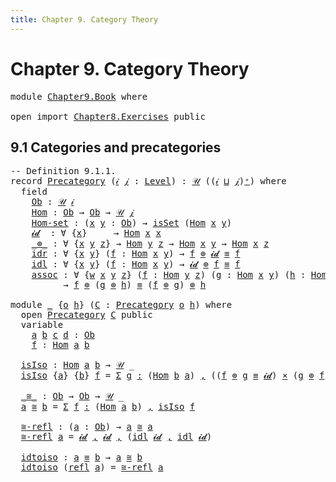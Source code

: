 ```yaml
---
title: Chapter 9. Category Theory
---
```


# Chapter 9. Category Theory

<pre class="Agda"><a id="78" class="Keyword">module</a> <a id="85" href="Chapter9.Book.html" class="Module">Chapter9.Book</a> <a id="99" class="Keyword">where</a>

<a id="106" class="Keyword">open</a> <a id="111" class="Keyword">import</a> <a id="118" href="Chapter8.Exercises.html" class="Module">Chapter8.Exercises</a> <a id="137" class="Keyword">public</a>
</pre>
## 9.1 Categories and precategories

<pre class="Agda"><a id="194" class="Comment">-- Definition 9.1.1.</a>
<a id="215" class="Keyword">record</a> <a id="Precategory"></a><a id="222" href="Chapter9.Book.html#222" class="Record">Precategory</a> <a id="234" class="Symbol">(</a><a id="235" href="Chapter9.Book.html#235" class="Bound">𝒾</a> <a id="237" href="Chapter9.Book.html#237" class="Bound">𝒿</a> <a id="239" class="Symbol">:</a> <a id="241" href="Agda.Primitive.html#597" class="Postulate">Level</a><a id="246" class="Symbol">)</a> <a id="248" class="Symbol">:</a> <a id="250" href="Chapter1.Book.html#343" class="Function">𝒰</a> <a id="252" class="Symbol">((</a><a id="254" href="Chapter9.Book.html#235" class="Bound">𝒾</a> <a id="256" href="Agda.Primitive.html#810" class="Primitive Operator">⊔</a> <a id="258" href="Chapter9.Book.html#237" class="Bound">𝒿</a><a id="259" class="Symbol">)</a><a id="260" href="Agda.Primitive.html#780" class="Primitive Operator">⁺</a><a id="261" class="Symbol">)</a> <a id="263" class="Keyword">where</a>
  <a id="271" class="Keyword">field</a>
    <a id="Precategory.Ob"></a><a id="281" href="Chapter9.Book.html#281" class="Field">Ob</a> <a id="284" class="Symbol">:</a> <a id="286" href="Chapter1.Book.html#343" class="Function">𝒰</a> <a id="288" href="Chapter9.Book.html#235" class="Bound">𝒾</a>
    <a id="Precategory.Hom"></a><a id="294" href="Chapter9.Book.html#294" class="Field">Hom</a> <a id="298" class="Symbol">:</a> <a id="300" href="Chapter9.Book.html#281" class="Field">Ob</a> <a id="303" class="Symbol">→</a> <a id="305" href="Chapter9.Book.html#281" class="Field">Ob</a> <a id="308" class="Symbol">→</a> <a id="310" href="Chapter1.Book.html#343" class="Function">𝒰</a> <a id="312" href="Chapter9.Book.html#237" class="Bound">𝒿</a>
    <a id="Precategory.Hom-set"></a><a id="318" href="Chapter9.Book.html#318" class="Field">Hom-set</a> <a id="326" class="Symbol">:</a> <a id="328" class="Symbol">(</a><a id="329" href="Chapter9.Book.html#329" class="Bound">x</a> <a id="331" href="Chapter9.Book.html#331" class="Bound">y</a> <a id="333" class="Symbol">:</a> <a id="335" href="Chapter9.Book.html#281" class="Field">Ob</a><a id="337" class="Symbol">)</a> <a id="339" class="Symbol">→</a> <a id="341" href="Chapter3.Book.html#214" class="Function">isSet</a> <a id="347" class="Symbol">(</a><a id="348" href="Chapter9.Book.html#294" class="Field">Hom</a> <a id="352" href="Chapter9.Book.html#329" class="Bound">x</a> <a id="354" href="Chapter9.Book.html#331" class="Bound">y</a><a id="355" class="Symbol">)</a>
    <a id="Precategory.𝓲𝓭"></a><a id="361" href="Chapter9.Book.html#361" class="Field">𝓲𝓭</a>  <a id="365" class="Symbol">:</a> <a id="367" class="Symbol">∀</a> <a id="369" class="Symbol">{</a><a id="370" href="Chapter9.Book.html#370" class="Bound">x</a><a id="371" class="Symbol">}</a>     <a id="377" class="Symbol">→</a> <a id="379" href="Chapter9.Book.html#294" class="Field">Hom</a> <a id="383" href="Chapter9.Book.html#370" class="Bound">x</a> <a id="385" href="Chapter9.Book.html#370" class="Bound">x</a>
    <a id="Precategory._⊚_"></a><a id="391" href="Chapter9.Book.html#391" class="Field Operator">_⊚_</a> <a id="395" class="Symbol">:</a> <a id="397" class="Symbol">∀</a> <a id="399" class="Symbol">{</a><a id="400" href="Chapter9.Book.html#400" class="Bound">x</a> <a id="402" href="Chapter9.Book.html#402" class="Bound">y</a> <a id="404" href="Chapter9.Book.html#404" class="Bound">z</a><a id="405" class="Symbol">}</a> <a id="407" class="Symbol">→</a> <a id="409" href="Chapter9.Book.html#294" class="Field">Hom</a> <a id="413" href="Chapter9.Book.html#402" class="Bound">y</a> <a id="415" href="Chapter9.Book.html#404" class="Bound">z</a> <a id="417" class="Symbol">→</a> <a id="419" href="Chapter9.Book.html#294" class="Field">Hom</a> <a id="423" href="Chapter9.Book.html#400" class="Bound">x</a> <a id="425" href="Chapter9.Book.html#402" class="Bound">y</a> <a id="427" class="Symbol">→</a> <a id="429" href="Chapter9.Book.html#294" class="Field">Hom</a> <a id="433" href="Chapter9.Book.html#400" class="Bound">x</a> <a id="435" href="Chapter9.Book.html#404" class="Bound">z</a>
    <a id="Precategory.idr"></a><a id="441" href="Chapter9.Book.html#441" class="Field">idr</a> <a id="445" class="Symbol">:</a> <a id="447" class="Symbol">∀</a> <a id="449" class="Symbol">{</a><a id="450" href="Chapter9.Book.html#450" class="Bound">x</a> <a id="452" href="Chapter9.Book.html#452" class="Bound">y</a><a id="453" class="Symbol">}</a> <a id="455" class="Symbol">(</a><a id="456" href="Chapter9.Book.html#456" class="Bound">f</a> <a id="458" class="Symbol">:</a> <a id="460" href="Chapter9.Book.html#294" class="Field">Hom</a> <a id="464" href="Chapter9.Book.html#450" class="Bound">x</a> <a id="466" href="Chapter9.Book.html#452" class="Bound">y</a><a id="467" class="Symbol">)</a> <a id="469" class="Symbol">→</a> <a id="471" href="Chapter9.Book.html#456" class="Bound">f</a> <a id="473" href="Chapter9.Book.html#391" class="Field Operator">⊚</a> <a id="475" href="Chapter9.Book.html#361" class="Field">𝓲𝓭</a> <a id="478" href="Chapter1.Book.html#3971" class="Function Operator">≡</a> <a id="480" href="Chapter9.Book.html#456" class="Bound">f</a>
    <a id="Precategory.idl"></a><a id="486" href="Chapter9.Book.html#486" class="Field">idl</a> <a id="490" class="Symbol">:</a> <a id="492" class="Symbol">∀</a> <a id="494" class="Symbol">{</a><a id="495" href="Chapter9.Book.html#495" class="Bound">x</a> <a id="497" href="Chapter9.Book.html#497" class="Bound">y</a><a id="498" class="Symbol">}</a> <a id="500" class="Symbol">(</a><a id="501" href="Chapter9.Book.html#501" class="Bound">f</a> <a id="503" class="Symbol">:</a> <a id="505" href="Chapter9.Book.html#294" class="Field">Hom</a> <a id="509" href="Chapter9.Book.html#495" class="Bound">x</a> <a id="511" href="Chapter9.Book.html#497" class="Bound">y</a><a id="512" class="Symbol">)</a> <a id="514" class="Symbol">→</a> <a id="516" href="Chapter9.Book.html#361" class="Field">𝓲𝓭</a> <a id="519" href="Chapter9.Book.html#391" class="Field Operator">⊚</a> <a id="521" href="Chapter9.Book.html#501" class="Bound">f</a> <a id="523" href="Chapter1.Book.html#3971" class="Function Operator">≡</a> <a id="525" href="Chapter9.Book.html#501" class="Bound">f</a>
    <a id="Precategory.assoc"></a><a id="531" href="Chapter9.Book.html#531" class="Field">assoc</a> <a id="537" class="Symbol">:</a> <a id="539" class="Symbol">∀</a> <a id="541" class="Symbol">{</a><a id="542" href="Chapter9.Book.html#542" class="Bound">w</a> <a id="544" href="Chapter9.Book.html#544" class="Bound">x</a> <a id="546" href="Chapter9.Book.html#546" class="Bound">y</a> <a id="548" href="Chapter9.Book.html#548" class="Bound">z</a><a id="549" class="Symbol">}</a> <a id="551" class="Symbol">(</a><a id="552" href="Chapter9.Book.html#552" class="Bound">f</a> <a id="554" class="Symbol">:</a> <a id="556" href="Chapter9.Book.html#294" class="Field">Hom</a> <a id="560" href="Chapter9.Book.html#546" class="Bound">y</a> <a id="562" href="Chapter9.Book.html#548" class="Bound">z</a><a id="563" class="Symbol">)</a> <a id="565" class="Symbol">(</a><a id="566" href="Chapter9.Book.html#566" class="Bound">g</a> <a id="568" class="Symbol">:</a> <a id="570" href="Chapter9.Book.html#294" class="Field">Hom</a> <a id="574" href="Chapter9.Book.html#544" class="Bound">x</a> <a id="576" href="Chapter9.Book.html#546" class="Bound">y</a><a id="577" class="Symbol">)</a> <a id="579" class="Symbol">(</a><a id="580" href="Chapter9.Book.html#580" class="Bound">h</a> <a id="582" class="Symbol">:</a> <a id="584" href="Chapter9.Book.html#294" class="Field">Hom</a> <a id="588" href="Chapter9.Book.html#542" class="Bound">w</a> <a id="590" href="Chapter9.Book.html#544" class="Bound">x</a><a id="591" class="Symbol">)</a>
          <a id="603" class="Symbol">→</a> <a id="605" href="Chapter9.Book.html#552" class="Bound">f</a> <a id="607" href="Chapter9.Book.html#391" class="Field Operator">⊚</a> <a id="609" class="Symbol">(</a><a id="610" href="Chapter9.Book.html#566" class="Bound">g</a> <a id="612" href="Chapter9.Book.html#391" class="Field Operator">⊚</a> <a id="614" href="Chapter9.Book.html#580" class="Bound">h</a><a id="615" class="Symbol">)</a> <a id="617" href="Chapter1.Book.html#3971" class="Function Operator">≡</a> <a id="619" class="Symbol">(</a><a id="620" href="Chapter9.Book.html#552" class="Bound">f</a> <a id="622" href="Chapter9.Book.html#391" class="Field Operator">⊚</a> <a id="624" href="Chapter9.Book.html#566" class="Bound">g</a><a id="625" class="Symbol">)</a> <a id="627" href="Chapter9.Book.html#391" class="Field Operator">⊚</a> <a id="629" href="Chapter9.Book.html#580" class="Bound">h</a>

<a id="632" class="Keyword">module</a> <a id="639" href="Chapter9.Book.html#639" class="Module">_</a> <a id="641" class="Symbol">{</a><a id="642" href="Chapter9.Book.html#642" class="Bound">o</a> <a id="644" href="Chapter9.Book.html#644" class="Bound">h</a><a id="645" class="Symbol">}</a> <a id="647" class="Symbol">(</a><a id="648" href="Chapter9.Book.html#648" class="Bound">C</a> <a id="650" class="Symbol">:</a> <a id="652" href="Chapter9.Book.html#222" class="Record">Precategory</a> <a id="664" href="Chapter9.Book.html#642" class="Bound">o</a> <a id="666" href="Chapter9.Book.html#644" class="Bound">h</a><a id="667" class="Symbol">)</a> <a id="669" class="Keyword">where</a>
  <a id="677" class="Keyword">open</a> <a id="682" href="Chapter9.Book.html#222" class="Module">Precategory</a> <a id="694" href="Chapter9.Book.html#648" class="Bound">C</a> <a id="696" class="Keyword">public</a>
  <a id="705" class="Keyword">variable</a>
    <a id="718" href="Chapter9.Book.html#718" class="Generalizable">a</a> <a id="720" href="Chapter9.Book.html#720" class="Generalizable">b</a> <a id="722" href="Chapter9.Book.html#722" class="Generalizable">c</a> <a id="724" href="Chapter9.Book.html#724" class="Generalizable">d</a> <a id="726" class="Symbol">:</a> <a id="728" href="Chapter9.Book.html#281" class="Field">Ob</a>
    <a id="735" href="Chapter9.Book.html#735" class="Generalizable">f</a> <a id="737" class="Symbol">:</a> <a id="739" href="Chapter9.Book.html#294" class="Field">Hom</a> <a id="743" href="Chapter9.Book.html#718" class="Generalizable">a</a> <a id="745" href="Chapter9.Book.html#720" class="Generalizable">b</a>

  <a id="750" href="Chapter9.Book.html#750" class="Function">isIso</a> <a id="756" class="Symbol">:</a> <a id="758" href="Chapter9.Book.html#294" class="Field">Hom</a> <a id="762" href="Chapter9.Book.html#718" class="Generalizable">a</a> <a id="764" href="Chapter9.Book.html#720" class="Generalizable">b</a> <a id="766" class="Symbol">→</a> <a id="768" href="Chapter1.Book.html#343" class="Function">𝒰</a> <a id="770" class="Symbol">_</a>
  <a id="774" href="Chapter9.Book.html#750" class="Function">isIso</a> <a id="780" class="Symbol">{</a><a id="781" href="Chapter9.Book.html#781" class="Bound">a</a><a id="782" class="Symbol">}</a> <a id="784" class="Symbol">{</a><a id="785" href="Chapter9.Book.html#785" class="Bound">b</a><a id="786" class="Symbol">}</a> <a id="788" href="Chapter9.Book.html#788" class="Bound">f</a> <a id="790" class="Symbol">=</a> <a id="792" href="Chapter1.Book.html#1548" class="Function">Σ</a> <a id="794" href="Chapter9.Book.html#794" class="Bound">g</a> <a id="796" href="Chapter1.Book.html#1548" class="Function">꞉</a> <a id="798" class="Symbol">(</a><a id="799" href="Chapter9.Book.html#294" class="Field">Hom</a> <a id="803" href="Chapter9.Book.html#785" class="Bound">b</a> <a id="805" href="Chapter9.Book.html#781" class="Bound">a</a><a id="806" class="Symbol">)</a> <a id="808" href="Chapter1.Book.html#1548" class="Function">,</a> <a id="810" class="Symbol">((</a><a id="812" href="Chapter9.Book.html#788" class="Bound">f</a> <a id="814" href="Chapter9.Book.html#391" class="Field Operator">⊚</a> <a id="816" href="Chapter9.Book.html#794" class="Bound">g</a> <a id="818" href="Chapter1.Book.html#3971" class="Function Operator">≡</a> <a id="820" href="Chapter9.Book.html#361" class="Field">𝓲𝓭</a><a id="822" class="Symbol">)</a> <a id="824" href="Chapter1.Book.html#1653" class="Function Operator">×</a> <a id="826" class="Symbol">(</a><a id="827" href="Chapter9.Book.html#794" class="Bound">g</a> <a id="829" href="Chapter9.Book.html#391" class="Field Operator">⊚</a> <a id="831" href="Chapter9.Book.html#788" class="Bound">f</a> <a id="833" href="Chapter1.Book.html#3971" class="Function Operator">≡</a> <a id="835" href="Chapter9.Book.html#361" class="Field">𝓲𝓭</a><a id="837" class="Symbol">))</a>

  <a id="843" href="Chapter9.Book.html#843" class="Function Operator">_≅_</a> <a id="847" class="Symbol">:</a> <a id="849" href="Chapter9.Book.html#281" class="Field">Ob</a> <a id="852" class="Symbol">→</a> <a id="854" href="Chapter9.Book.html#281" class="Field">Ob</a> <a id="857" class="Symbol">→</a> <a id="859" href="Chapter1.Book.html#343" class="Function">𝒰</a> <a id="861" class="Symbol">_</a>
  <a id="865" href="Chapter9.Book.html#865" class="Bound">a</a> <a id="867" href="Chapter9.Book.html#843" class="Function Operator">≅</a> <a id="869" href="Chapter9.Book.html#869" class="Bound">b</a> <a id="871" class="Symbol">=</a> <a id="873" href="Chapter1.Book.html#1548" class="Function">Σ</a> <a id="875" href="Chapter9.Book.html#875" class="Bound">f</a> <a id="877" href="Chapter1.Book.html#1548" class="Function">꞉</a> <a id="879" class="Symbol">(</a><a id="880" href="Chapter9.Book.html#294" class="Field">Hom</a> <a id="884" href="Chapter9.Book.html#865" class="Bound">a</a> <a id="886" href="Chapter9.Book.html#869" class="Bound">b</a><a id="887" class="Symbol">)</a> <a id="889" href="Chapter1.Book.html#1548" class="Function">,</a> <a id="891" href="Chapter9.Book.html#750" class="Function">isIso</a> <a id="897" href="Chapter9.Book.html#875" class="Bound">f</a>

  <a id="902" href="Chapter9.Book.html#902" class="Function">≅-refl</a> <a id="909" class="Symbol">:</a> <a id="911" class="Symbol">(</a><a id="912" href="Chapter9.Book.html#912" class="Bound">a</a> <a id="914" class="Symbol">:</a> <a id="916" href="Chapter9.Book.html#281" class="Field">Ob</a><a id="918" class="Symbol">)</a> <a id="920" class="Symbol">→</a> <a id="922" href="Chapter9.Book.html#912" class="Bound">a</a> <a id="924" href="Chapter9.Book.html#843" class="Function Operator">≅</a> <a id="926" href="Chapter9.Book.html#912" class="Bound">a</a>
  <a id="930" href="Chapter9.Book.html#902" class="Function">≅-refl</a> <a id="937" href="Chapter9.Book.html#937" class="Bound">a</a> <a id="939" class="Symbol">=</a> <a id="941" href="Chapter9.Book.html#361" class="Field">𝓲𝓭</a> <a id="944" href="Chapter1.Book.html#1499" class="InductiveConstructor Operator">,</a> <a id="946" href="Chapter9.Book.html#361" class="Field">𝓲𝓭</a> <a id="949" href="Chapter1.Book.html#1499" class="InductiveConstructor Operator">,</a> <a id="951" class="Symbol">(</a><a id="952" href="Chapter9.Book.html#486" class="Field">idl</a> <a id="956" href="Chapter9.Book.html#361" class="Field">𝓲𝓭</a> <a id="959" href="Chapter1.Book.html#1499" class="InductiveConstructor Operator">,</a> <a id="961" href="Chapter9.Book.html#486" class="Field">idl</a> <a id="965" href="Chapter9.Book.html#361" class="Field">𝓲𝓭</a><a id="967" class="Symbol">)</a>

  <a id="972" href="Chapter9.Book.html#972" class="Function">idtoiso</a> <a id="980" class="Symbol">:</a> <a id="982" href="Chapter9.Book.html#718" class="Generalizable">a</a> <a id="984" href="Chapter1.Book.html#3971" class="Function Operator">≡</a> <a id="986" href="Chapter9.Book.html#720" class="Generalizable">b</a> <a id="988" class="Symbol">→</a> <a id="990" href="Chapter9.Book.html#718" class="Generalizable">a</a> <a id="992" href="Chapter9.Book.html#843" class="Function Operator">≅</a> <a id="994" href="Chapter9.Book.html#720" class="Generalizable">b</a>
  <a id="998" href="Chapter9.Book.html#972" class="Function">idtoiso</a> <a id="1006" class="Symbol">(</a><a id="1007" href="Chapter1.Book.html#3931" class="InductiveConstructor">refl</a> <a id="1012" href="Chapter9.Book.html#1012" class="Bound">a</a><a id="1013" class="Symbol">)</a> <a id="1015" class="Symbol">=</a> <a id="1017" href="Chapter9.Book.html#902" class="Function">≅-refl</a> <a id="1024" href="Chapter9.Book.html#1012" class="Bound">a</a>
</pre>